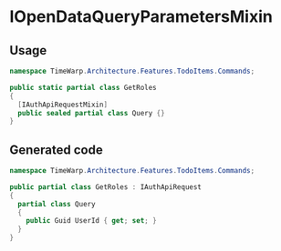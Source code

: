 # IOpenDataQueryParametersMixin

## Usage

```csharp
namespace TimeWarp.Architecture.Features.TodoItems.Commands;

public static partial class GetRoles
{
  [IAuthApiRequestMixin]
  public sealed partial class Query {}
}
```

## Generated code

```csharp
namespace TimeWarp.Architecture.Features.TodoItems.Commands;

public partial class GetRoles : IAuthApiRequest
{
  partial class Query
  {
    public Guid UserId { get; set; }
  }
}
```
